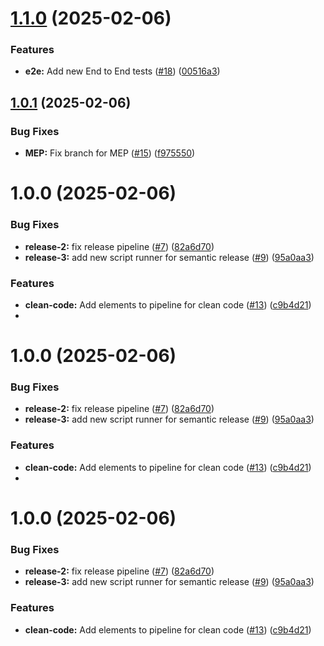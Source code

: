 # [1.1.0](https://github.com/Yooo31/MicroFlowFront/compare/v1.0.1...v1.1.0) (2025-02-06)


### Features

* **e2e:** Add new End to End tests ([#18](https://github.com/Yooo31/MicroFlowFront/issues/18)) ([00516a3](https://github.com/Yooo31/MicroFlowFront/commit/00516a39c3eefc27e2b47df4396cdcb8497c3755))

## [1.0.1](https://github.com/Yooo31/MicroFlowFront/compare/v1.0.0...v1.0.1) (2025-02-06)


### Bug Fixes

* **MEP:** Fix branch for MEP ([#15](https://github.com/Yooo31/MicroFlowFront/issues/15)) ([f975550](https://github.com/Yooo31/MicroFlowFront/commit/f97555033390763497aefe0fe734bcf9b6c69eba))

# 1.0.0 (2025-02-06)


### Bug Fixes

* **release-2:** fix release pipeline ([#7](https://github.com/Yooo31/MicroFlowFront/issues/7)) ([82a6d70](https://github.com/Yooo31/MicroFlowFront/commit/82a6d70cdd78dc54097a0e1d733143efcf0538fe))
* **release-3:** add new script runner for semantic release ([#9](https://github.com/Yooo31/MicroFlowFront/issues/9)) ([95a0aa3](https://github.com/Yooo31/MicroFlowFront/commit/95a0aa36015139045908ab13f2e7695ebfe351e6))


### Features

* **clean-code:** Add elements to pipeline for clean code ([#13](https://github.com/Yooo31/MicroFlowFront/issues/13)) ([c9b4d21](https://github.com/Yooo31/MicroFlowFront/commit/c9b4d21c435094e438a7346d6c3a568c586a07be))
* 

# 1.0.0 (2025-02-06)


### Bug Fixes

* **release-2:** fix release pipeline ([#7](https://github.com/Yooo31/MicroFlowFront/issues/7)) ([82a6d70](https://github.com/Yooo31/MicroFlowFront/commit/82a6d70cdd78dc54097a0e1d733143efcf0538fe))
* **release-3:** add new script runner for semantic release ([#9](https://github.com/Yooo31/MicroFlowFront/issues/9)) ([95a0aa3](https://github.com/Yooo31/MicroFlowFront/commit/95a0aa36015139045908ab13f2e7695ebfe351e6))


### Features

* **clean-code:** Add elements to pipeline for clean code ([#13](https://github.com/Yooo31/MicroFlowFront/issues/13)) ([c9b4d21](https://github.com/Yooo31/MicroFlowFront/commit/c9b4d21c435094e438a7346d6c3a568c586a07be))
* 

# 1.0.0 (2025-02-06)


### Bug Fixes

* **release-2:** fix release pipeline ([#7](https://github.com/Yooo31/MicroFlowFront/issues/7)) ([82a6d70](https://github.com/Yooo31/MicroFlowFront/commit/82a6d70cdd78dc54097a0e1d733143efcf0538fe))
* **release-3:** add new script runner for semantic release ([#9](https://github.com/Yooo31/MicroFlowFront/issues/9)) ([95a0aa3](https://github.com/Yooo31/MicroFlowFront/commit/95a0aa36015139045908ab13f2e7695ebfe351e6))


### Features

* **clean-code:** Add elements to pipeline for clean code ([#13](https://github.com/Yooo31/MicroFlowFront/issues/13)) ([c9b4d21](https://github.com/Yooo31/MicroFlowFront/commit/c9b4d21c435094e438a7346d6c3a568c586a07be))
